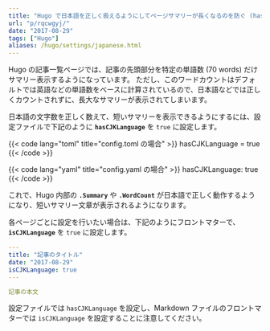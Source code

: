 ```yaml
---
title: "Hugo で日本語を正しく扱えるようにしてページサマリーが長くなるのを防ぐ (hasCJKLanguage, isCJKLanguage)"
url: "p/rqcwgyj/"
date: "2017-08-29"
tags: ["Hugo"]
aliases: /hugo/settings/japanese.html
---
```


Hugo の記事一覧ページでは、記事の先頭部分を特定の単語数 (70 words) だけサマリー表示するようになっています。
ただし、このワードカウントはデフォルトでは英語などの単語数をベースに計算されているので、日本語などでは正しくカウントされずに、長大なサマリーが表示されてしまいます。

日本語の文字数を正しく数えて、短いサマリーを表示できるようにするには、設定ファイルで下記のように __`hasCJKLanguage`__ を `true` に設定します。

{{< code lang="toml" title="config.toml の場合" >}}
hasCJKLanguage = true
{{< /code >}}

{{< code lang="yaml" title="config.yaml の場合" >}}
hasCJKLanguage: true
{{< /code >}}

これで、Hugo 内部の __`.Summary`__ や __`.WordCount`__ が日本語で正しく動作するようになり、短いサマリー文章が表示されるようになります。

各ページごとに設定を行いたい場合は、下記のようにフロントマターで、__`isCJKLanguage`__ を `true` に設定します。

```yaml
---
title: "記事のタイトル"
date: "2017-08-29"
isCJKLanguage: true
---

記事の本文
```

設定ファイルでは `hasCJKLanguage` を設定し、Markdown ファイルのフロントマターでは `isCJKLanguage` を設定することに注意してください。

